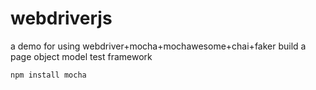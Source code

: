 # webdriverjs
a demo for using webdriver+mocha+mochawesome+chai+faker  build a page object model test framework

  `npm install
  mocha
  `

